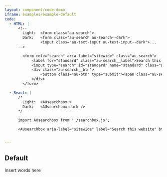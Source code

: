 ```yaml
---
layout: component/code-demo
iframe: examples/example-default
code:
  - HTML: |
      <!--
        Light:  <form class="au-search">
        Dark:   <form class="au-search au-search--dark">
                <input class="au-text-input au-text-input--dark">...
      -->

        <form role="search" aria-label="sitewide" class="au-search">
            <label for="standard" class="au-search__label">Search this website</label>
            <input type="search" id="standard" name="standard" class="au-text-input"/>
            <div class="au-search__btn">
                <button class="au-btn" type="submit"><span class="au-search__submit-btn-text">Search</span></button>
            </div>
        </form>

  - React: |
      /*
        Light:  <AUsearchbox >
        Dark:   <AUsearchbox dark />
      */

      import AUsearchbox from './searchbox.js';

      <AUsearchbox aria-label="sitewide" label="Search this website" btnText="Search" id="site-search"/>


---
```

## Default

Insert words here
